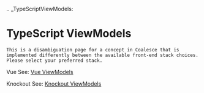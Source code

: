 

.. _TypeScriptViewModels:

TypeScript ViewModels
=====================

`This is a disambiguation page for a concept in Coalesce that is implemented differently between the available front-end stack choices. Please select your preferred stack.`

Vue
    See: [Vue ViewModels](/stacks/vue/layers/viewmodels.md) 

Knockout
    See: [Knockout ViewModels](/stacks/ko/client/view-model.md) 
